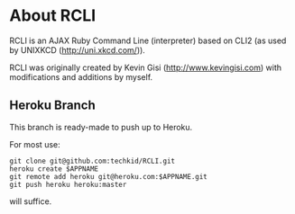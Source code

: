# About RCLI
RCLI is an AJAX Ruby Command Line (interpreter) based on CLI2 (as used by UNIXKCD (<http://uni.xkcd.com/>)).

RCLI was originally created by Kevin Gisi (<http://www.kevingisi.com>) with modifications and additions by myself.

## Heroku Branch
This branch is ready-made to push up to Heroku.

For most use:

	git clone git@github.com:techkid/RCLI.git
	heroku create $APPNAME
	git remote add heroku git@heroku.com:$APPNAME.git
	git push heroku heroku:master

will suffice.